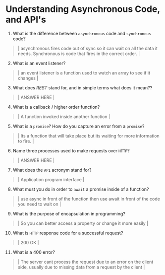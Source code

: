 # Understanding Asynchronous Code, and API's
01. What is the difference between `asynchronous` code and `synchronous` code?

  > | asynchronous fires code out of sync so it can wait on all the data it needs. Synchronous is code that fires in the correct order. |

02. What is an event listener?

  > | an event listener is a function used to watch an array to see if it changes |

03. What does *REST* stand for, and in simple terms what does it mean??

  > | ANSWER HERE |

04. What is a callback / higher order function?

  > | A function invoked inside another function |

05. What is a `promise`? How do you capture an error from a `promise`?

  > | Its a function that will take place but its waiting for more information to fire. |

06. Name three processes used to make requests over `HTTP`?

  > | ANSWER HERE |

07. What does the `API` acronym stand for?

  > | Application program interface |

08. What must you do in order to `await` a promise inside of a function?

  > | use async in front of the function then use await in front of the code you need to wait on |

09. What is the purpose of encapsulation in programming?

  > | So you can better access a property or change it more easily |

10. What is `HTTP` response code for a successful request?

  > | 200 OK |

11. What is a 400 error?

  > | The server cant process the request due to an error on the client side, usually due to missing data from a request by the client |
